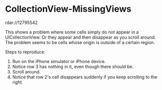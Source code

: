 CollectionView-MissingViews
===========================

rdar://12795542

This shows a problem where some cells simply do not appear in a UICollectionView. Or they appear and then disappear as you scroll around. The problem seems to be cells whose origin is outside of a certain region.

Steps to reproduce:

1. Run on the iPhone simulator or iPhone device.
1. Notice row 3 has nothing in it, even though there should be.
1. Scroll around.
1. Notice that row 2's cell disappears suddenly if you keep scrolling to the right.
